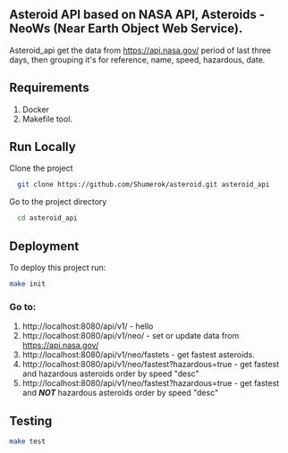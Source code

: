 
## Asteroid API based on NASA API, Asteroids - NeoWs (Near Earth Object Web Service).

Asteroid_api get the data from https://api.nasa.gov/ period of  last three days, then grouping it's for reference, name, speed, hazardous,
date.
## Requirements 
1. Docker
2. Makefile tool.
## Run Locally
Clone the project

```bash
  git clone https://github.com/Shumerok/asteroid.git asteroid_api
```

Go to the project directory

```bash
  cd asteroid_api
```
## Deployment
To deploy this project run:
```bash
make init 
```
### Go to:
1. http://localhost:8080/api/v1/ - hello 
2. http://localhost:8080/api/v1/neo/ - set or update data from https://api.nasa.gov/ 
3. http://localhost:8080/api/v1/neo/fastets - get fastest asteroids.
4. http://localhost:8080/api/v1/neo/fastest?hazardous=true - get fastest and hazardous asteroids order by speed "desc"  
5. http://localhost:8080/api/v1/neo/fastest?hazardous=true - get fastest and **_NOT_** hazardous asteroids order by speed "desc"

## Testing 

```bash
make test 
```


